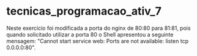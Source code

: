# tecnicas_programacao_ativ_7

Neste exercício foi modificada a porta do nginx de 80:80 para 81:81, pois quando solicitado utilizar a porta 80 o Shell apresentou a seguinte mensagem: "Cannot start service web: Ports are not available: listen tcp 0.0.0.0:80".
